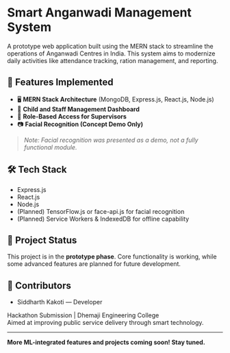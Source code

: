 # Smart Anganwadi Management System

A prototype web application built using the MERN stack to streamline the operations of Anganwadi Centres in India. This system aims to modernize daily activities like attendance tracking, ration management, and reporting.

## 🚀 Features Implemented

- 🖥️ **MERN Stack Architecture** (MongoDB, Express.js, React.js, Node.js)
- 👶 **Child and Staff Management Dashboard**
- 🔐 **Role-Based Access for Supervisors**
- 📷 **Facial Recognition (Concept Demo Only)**

> *Note: Facial recognition was presented as a demo, not a fully functional module.*

## 🛠️ Tech Stack
- Express.js
- React.js
- Node.js
- (Planned) TensorFlow.js or face-api.js for facial recognition
- (Planned) Service Workers & IndexedDB for offline capability

## 📌 Project Status

This project is in the **prototype phase**. Core functionality is working, while some advanced features are planned for future development.

## 🙌 Contributors

- Siddharth Kakoti — Developer  

Hackathon Submission | Dhemaji Engineering College  
Aimed at improving public service delivery through smart technology.

---

**More ML-integrated features and projects coming soon! Stay tuned.**
